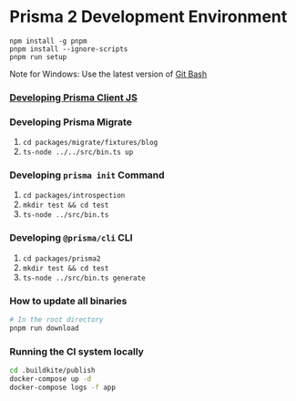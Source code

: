 # Prisma 2 Development Environment

```console
npm install -g pnpm
pnpm install --ignore-scripts
pnpm run setup
```

Note for Windows: Use the latest version of [Git Bash](https://gitforwindows.org/)

### [Developing Prisma Client JS](https://github.com/prisma/prisma/tree/master/src/packages/client#contributing)

### Developing Prisma Migrate

1. `cd packages/migrate/fixtures/blog`
2. `ts-node ../../src/bin.ts up`

### Developing `prisma init` Command

1. `cd packages/introspection`
2. `mkdir test && cd test`
3. `ts-node ../src/bin.ts`

### Developing `@prisma/cli` CLI

1. `cd packages/prisma2`
2. `mkdir test && cd test`
3. `ts-node ../src/bin.ts generate`

### How to update all binaries

```bash
# In the root directory
pnpm run download
```

### Running the CI system locally

```bash
cd .buildkite/publish
docker-compose up -d
docker-compose logs -f app
```
